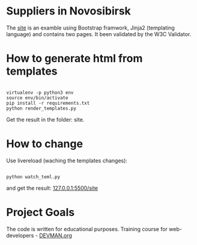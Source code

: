 # Suppliers in Novosibirsk
The [site](https://vpgrishkin.github.io/22_proto_markup/site/index.html) is an examble using Bootstrap framwork, Jinja2 (templating language) and contains two pages. It been validated by the W3C Validator.

# How to generate html from templates
``` #!bash

virtualenv -p python3 env
source env/bin/activate
pip install -r requirements.txt
python render_templates.py
```
Get the result in the folder: site.
# How to change
Use livereload (waching the templates changes):
``` #!bash

python watch_teml.py
```
and get the result: [127.0.0.1:5500/site](http://127.0.0.1:5500/site) 

# Project Goals
The code is written for educational purposes. Training course for web-developers - [DEVMAN.org](https://devman.org)

